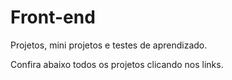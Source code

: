 # Front-end
Projetos, mini projetos e testes de aprendizado.

Confira abaixo todos os projetos clicando nos links.


